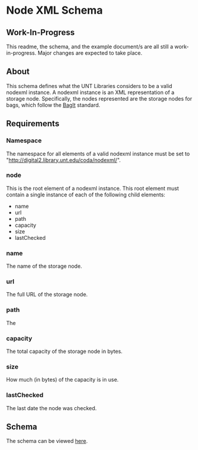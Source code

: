 Node XML Schema
===============


Work-In-Progress
----------------

This readme, the schema, and the example document/s are all still a
work-in-progress. Major changes are expected to take place.


About
-----

This schema defines what the UNT Libraries considers to be a valid
nodexml instance. A nodexml instance is an XML representation of a
storage node. Specifically, the nodes represented are the storage
nodes for bags, which follow the 
[BagIt](http://www.digitalpreservation.gov/documents/bagitspec.pdf)
standard.


Requirements
------------


### Namespace ###

The namespace for all elements of a valid nodexml instance must be set to
"http://digital2.library.unt.edu/coda/nodexml/".


### node ###

This is the root element of a nodexml instance. This root element must contain
a single instance of each of the following child elements:

* name
* url
* path
* capacity
* size
* lastChecked


### name ###

The name of the storage node.


### url ###

The full URL of the storage node.


### path ###

The 


### capacity ###

The total capacity of the storage node in bytes.


### size ###

How much (in bytes) of the capacity is in use.


### lastChecked ###

The last date the node was checked.


Schema
------

The schema can be viewed [here](https://github.com/unt-libraries/xml-schemas/blob/master/nodexml/nodexml.xsd).
